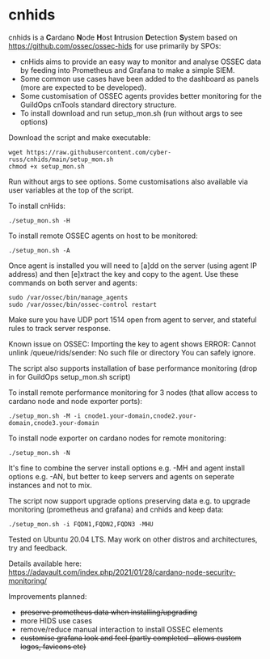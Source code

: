 # cnhids
cnhids is a **C**ardano **N**ode **H**ost **I**ntrusion **D**etection **S**ystem based on https://github.com/ossec/ossec-hids for use primarily by SPOs:

- cnHids aims to provide an easy way to monitor and analyse OSSEC data by feeding into Prometheus and Grafana to make a simple SIEM.
- Some common use cases have been added to the dashboard as panels (more are expected to be developed).
- Some customisation of OSSEC agents provides better monitoring for the GuildOps cnTools standard directory structure.
- To install download and run setup_mon.sh (run without args to see options)

Download the script and make executable:<br>
```
wget https://raw.githubusercontent.com/cyber-russ/cnhids/main/setup_mon.sh
chmod +x setup_mon.sh
```
Run without args to see options. Some customisations also available via user variables at the top of the script.

To install cnHids:
```
./setup_mon.sh -H
```

To install remote OSSEC agents on host to be monitored:
```
./setup_mon.sh -A
```

Once agent is installed you will need to [a]dd on the server (using agent IP address) and then [e]xtract the key and copy to the agent. Use these commands on both server and agents: <br>
```
sudo /var/ossec/bin/manage_agents
sudo /var/ossec/bin/ossec-control restart
```
Make sure you have UDP port 1514 open from agent to server, and stateful rules to track server response.

Known issue on OSSEC: Importing the key to agent shows ERROR: Cannot unlink /queue/rids/sender: No such file or directory
You can safely ignore.

The script also supports installation of base performance monitoring (drop in for GuildOps setup_mon.sh script)

To install remote performance monitoring for 3 nodes (that allow access to cardano node and node exporter ports):<br>
```
./setup_mon.sh -M -i cnode1.your-domain,cnode2.your-domain,cnode3.your-domain
```

To install node exporter on cardano nodes for remote monitoring:
```
./setup_mon.sh -N
```

It's fine to combine the server install options e.g. -MH and agent install options e.g. -AN, but better to keep servers and agents on seperate instances and not to mix.

The script now support upgrade options preserving data e.g. to upgrade monitoring (prometheus and grafana) and cnhids and keep data:
```
./setup_mon.sh -i FQDN1,FQDN2,FQDN3 -MHU
```

Tested on Ubuntu 20.04 LTS. May work on other distros and architectures, try and feedback.

Details available here:<br>
https://adavault.com/index.php/2021/01/28/cardano-node-security-monitoring/

Improvements planned:

- ~~preserve prometheus data when installing/upgrading~~
- more HIDS use cases
- remove/reduce manual interaction to install OSSEC elements
- ~~customise grafana look and feel (partly completed- allows custom logos, favicons etc)~~

